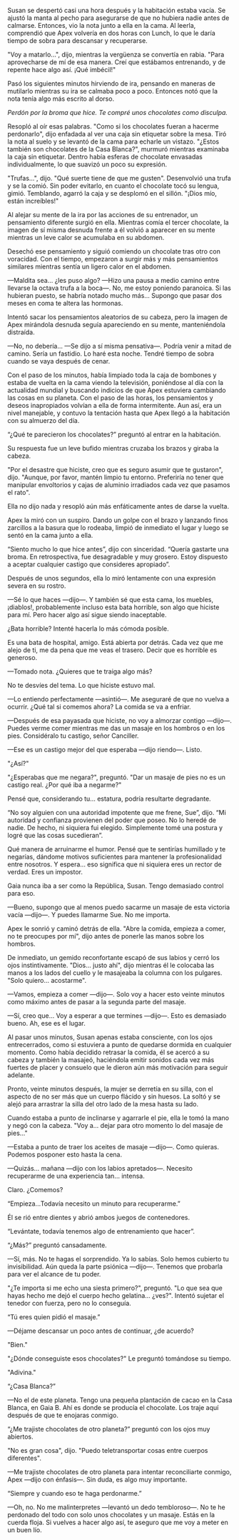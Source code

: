
Susan se despertó casi una hora después y la habitación estaba vacía. Se ajustó la manta al pecho para asegurarse de que no hubiera nadie antes de calmarse. Entonces, vio la nota junto a ella en la cama. Al leerla, comprendió que Apex volvería en dos horas con Lunch, lo que le daría tiempo de sobra para descansar y recuperarse.

"Voy a matarlo...", dijo, mientras la vergüenza se convertía en rabia. "Para aprovecharse de mí de esa manera. Creí que estábamos entrenando, y de repente hace algo así. ¡Qué imbécil!"

Pasó los siguientes minutos hirviendo de ira, pensando en maneras de mutilarlo mientras su ira se calmaba poco a poco. Entonces notó que la nota tenía algo más escrito al dorso.

_Perdón por la broma que hice. Te compré unos chocolates como disculpa._

Resopló al oír esas palabras. "Como si los chocolates fueran a hacerme perdonarlo", dijo enfadada al ver una caja sin etiquetar sobre la mesa. Tiró la nota al suelo y se levantó de la cama para echarle un vistazo. "¿Estos también son chocolates de la Casa Blanca?", murmuró mientras examinaba la caja sin etiquetar. Dentro había esferas de chocolate envasadas individualmente, lo que suavizó un poco su expresión.

"Trufas...", dijo. "Qué suerte tiene de que me gusten". Desenvolvió una trufa y se la comió. Sin poder evitarlo, en cuanto el chocolate tocó su lengua, gimió. Temblando, agarró la caja y se desplomó en el sillón. "¡Dios mío, están increíbles!"

Al alejar su mente de la ira por las acciones de su entrenador, un pensamiento diferente surgió en ella. Mientras comía el tercer chocolate, la imagen de sí misma desnuda frente a él volvió a aparecer en su mente mientras un leve calor se acumulaba en su abdomen.

Desechó ese pensamiento y siguió comiendo un chocolate tras otro con voracidad. Con el tiempo, empezaron a surgir más y más pensamientos similares mientras sentía un ligero calor en el abdomen.

—Maldita sea... ¿les puso algo? —Hizo una pausa a medio camino entre llevarse la octava trufa a la boca—. No, me estoy poniendo paranoica. Si las hubieran puesto, se habría notado mucho más... Supongo que pasar dos meses en coma te altera las hormonas.

Intentó sacar los pensamientos aleatorios de su cabeza, pero la imagen de Apex mirándola desnuda seguía apareciendo en su mente, manteniéndola distraída.

—No, no debería... —Se dijo a sí misma pensativa—. Podría venir a mitad de camino. Sería un fastidio. Lo haré esta noche. Tendré tiempo de sobra cuando se vaya después de cenar.

Con el paso de los minutos, había limpiado toda la caja de bombones y estaba de vuelta en la cama viendo la televisión, poniéndose al día con la actualidad mundial y buscando indicios de que Apex estuviera cambiando las cosas en su planeta. Con el paso de las horas, los pensamientos y deseos inapropiados volvían a ella de forma intermitente. Aun así, era un nivel manejable, y contuvo la tentación hasta que Apex llegó a la habitación con su almuerzo del día.

“¿Qué te parecieron los chocolates?” preguntó al entrar en la habitación.

Su respuesta fue un leve bufido mientras cruzaba los brazos y giraba la cabeza.

"Por el desastre que hiciste, creo que es seguro asumir que te gustaron", dijo. "Aunque, por favor, mantén limpio tu entorno. Preferiría no tener que manipular envoltorios y cajas de aluminio irradiados cada vez que pasamos el rato".

Ella no dijo nada y resopló aún más enfáticamente antes de darse la vuelta.

Apex la miró con un suspiro. Dando un golpe con el brazo y lanzando finos zarcillos a la basura que lo rodeaba, limpió de inmediato el lugar y luego se sentó en la cama junto a ella.

“Siento mucho lo que hice antes”, dijo con sinceridad. “Quería gastarte una broma. En retrospectiva, fue desagradable y muy grosero. Estoy dispuesto a aceptar cualquier castigo que consideres apropiado”.

Después de unos segundos, ella lo miró lentamente con una expresión severa en su rostro.

—Sé lo que haces —dijo—. Y también sé que esta cama, los muebles, ¡diablos!, probablemente incluso esta bata horrible, son algo que hiciste para mí. Pero hacer algo así sigue siendo inaceptable.

¿Bata horrible? Intenté hacerla lo más cómoda posible.

Es una bata de hospital, amigo. Está abierta por detrás. Cada vez que me alejo de ti, me da pena que me veas el trasero. Decir que es horrible es generoso.

—Tomado nota. ¿Quieres que te traiga algo más?

No te desvíes del tema. Lo que hiciste estuvo mal.

—Lo entiendo perfectamente —asintió—. Me aseguraré de que no vuelva a ocurrir. ¿Qué tal si comemos ahora? La comida se va a enfriar.

—Después de esa payasada que hiciste, no voy a almorzar contigo —dijo—. Puedes verme comer mientras me das un masaje en los hombros o en los pies. Considéralo tu castigo, señor Canciller.

—Ese es un castigo mejor del que esperaba —dijo riendo—. Listo.

"¿Así?"

"¿Esperabas que me negara?", preguntó. "Dar un masaje de pies no es un castigo real. ¿Por qué iba a negarme?"

Pensé que, considerando tu... estatura, podría resultarte degradante.

“No soy alguien con una autoridad impotente que me frene, Sue”, dijo. “Mi autoridad y confianza provienen del poder que poseo. No lo heredé de nadie. De hecho, ni siquiera fui elegido. Simplemente tomé una postura y logré que las cosas sucedieran”.

Qué manera de arruinarme el humor. Pensé que te sentirías humillado y te negarías, dándome motivos suficientes para mantener la profesionalidad entre nosotros. Y espera... eso significa que ni siquiera eres un rector de verdad. Eres un impostor.

Gaia nunca iba a ser como la República, Susan. Tengo demasiado control para eso.

—Bueno, supongo que al menos puedo sacarme un masaje de esta victoria vacía —dijo—. Y puedes llamarme Sue. No me importa.

Apex le sonrió y caminó detrás de ella. "Abre la comida, empieza a comer, no te preocupes por mí", dijo antes de ponerle las manos sobre los hombros.

De inmediato, un gemido reconfortante escapó de sus labios y cerró los ojos instintivamente. "Dios... justo ahí", dijo mientras él le colocaba las manos a los lados del cuello y le masajeaba la columna con los pulgares. "Solo quiero... acostarme".

—Vamos, empieza a comer —dijo—. Solo voy a hacer esto veinte minutos como máximo antes de pasar a la segunda parte del masaje.

—Sí, creo que... Voy a esperar a que termines —dijo—. Esto es demasiado bueno. Ah, ese es el lugar.

Al pasar unos minutos, Susan apenas estaba consciente, con los ojos entrecerrados, como si estuviera a punto de quedarse dormida en cualquier momento. Como había decidido retrasar la comida, él se acercó a su cabeza y también la masajeó, haciéndola emitir sonidos cada vez más fuertes de placer y consuelo que le dieron aún más motivación para seguir adelante.

Pronto, veinte minutos después, la mujer se derretía en su silla, con el aspecto de no ser más que un cuerpo flácido y sin huesos. La soltó y se alejó para arrastrar la silla del otro lado de la mesa hasta su lado.

Cuando estaba a punto de inclinarse y agarrarle el pie, ella le tomó la mano y negó con la cabeza. "Voy a... dejar para otro momento lo del masaje de pies..."

—Estaba a punto de traer los aceites de masaje —dijo—. Como quieras. Podemos posponer esto hasta la cena.

—Quizás… mañana —dijo con los labios apretados—. Necesito recuperarme de una experiencia tan… intensa.

Claro. ¿Comemos?

“Empieza...Todavía necesito un minuto para recuperarme.”

Él se rió entre dientes y abrió ambos juegos de contenedores.

“Levántate, todavía tenemos algo de entrenamiento que hacer”.

“¿Más?” preguntó cansadamente.

—Sí, más. No te hagas el sorprendido. Ya lo sabías. Solo hemos cubierto tu invisibilidad. Aún queda la parte psiónica —dijo—. Tenemos que probarla para ver el alcance de tu poder.

"¿Te importa si me echo una siesta primero?", preguntó. "Lo que sea que hayas hecho me dejó el cuerpo hecho gelatina... ¿ves?". Intentó sujetar el tenedor con fuerza, pero no lo conseguía.

“Tú eres quien pidió el masaje.”

—Déjame descansar un poco antes de continuar, ¿de acuerdo?

"Bien."

"¿Dónde conseguiste esos chocolates?" Le preguntó tomándose su tiempo.

"Adivina."

“¿Casa Blanca?”

—No el de este planeta. Tengo una pequeña plantación de cacao en la Casa Blanca, en Gaia B. Ahí es donde se producía el chocolate. Los traje aquí después de que te enojaras conmigo.

“¿Me trajiste chocolates de otro planeta?” preguntó con los ojos muy abiertos.

"No es gran cosa", dijo. "Puedo teletransportar cosas entre cuerpos diferentes".

—Me trajiste chocolates de otro planeta para intentar reconciliarte conmigo, Apex —dijo con énfasis—. Sin duda, es algo muy importante.

“Siempre y cuando eso te haga perdonarme.”

—Oh, no. No me malinterpretes —levantó un dedo tembloroso—. No te he perdonado del todo con solo unos chocolates y un masaje. Estás en la cuerda floja. Si vuelves a hacer algo así, te aseguro que me voy a meter en un buen lío.